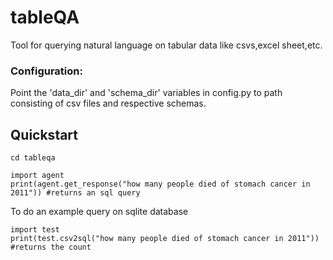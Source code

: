 # tableQA
Tool for querying natural language on tabular data like csvs,excel sheet,etc.   


### Configuration:
Point the 'data_dir' and 'schema_dir' variables in config.py to path consisting of csv files and respective schemas.   

      
## Quickstart


```
cd tableqa
```

```
import agent
print(agent.get_response("how many people died of stomach cancer in 2011")) #returns an sql query
```

To do an example query on sqlite database
```
import test
print(test.csv2sql("how many people died of stomach cancer in 2011")) #returns the count 
```
